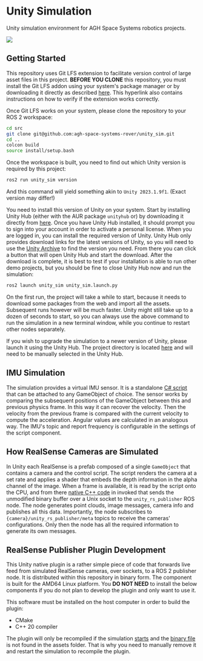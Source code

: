 # Unity Simulation

Unity simulation environment for AGH Space Systems robotics projects.

![](./docs/cover.png)

## Getting Started

This repository uses Git LFS extension to facilitate version control of large asset files in this project. **BEFORE YOU CLONE** this repository, you must install the Git LFS addon using your system's package manager or by downloading it directly as described [here](https://docs.github.com/en/repositories/working-with-files/managing-large-files/installing-git-large-file-storage). This hyperlink also contains instructions on how to verify if the extension works correctly.

Once Git LFS works on your system, please clone the repository to your ROS 2 workspace:
```bash
cd src
git clone git@github.com:agh-space-systems-rover/unity_sim.git
cd ..
colcon build
source install/setup.bash
```

Once the workspace is built, you need to find out which Unity version is required by this project:
```bash
ros2 run unity_sim version
```
And this command will yield something akin to `Unity 2023.1.9f1`. (Exact version may differ!)

You need to install this version of Unity on your system. Start by installing Unity Hub (either with the AUR package `unityhub` or) by downloading it directly from [here](https://unity3d.com/get-unity/download). Once you have Unity Hub installed, it should prompt you to sign into your account in order to activate a personal license. When you are logged in, you can install the required version of Unity. Unity Hub only provides download links for the latest versions of Unity, so you will need to use the [Unity Archive](https://unity.com/releases/editor/archive) to find the version you need. From there you can click a button that will open Unity Hub and start the download. After the download is complete, it is best to test if your installation is able to run other demo projects, but you should be fine to close Unity Hub now and run the simulation:
```bash
ros2 launch unity_sim unity_sim.launch.py
```

On the first run, the project will take a while to start, because it needs to download some packages from the web and import all the assets. Subsequent runs however will be much faster. Unity might still take up to a dozen of seconds to start, so you can always use the above command to run the simulation in a new terminal window, while you continue to restart other nodes separately.

If you wish to upgrade the simulation to a newer version of Unity, please launch it using the Unity Hub. The project directory is located [here](./unity_project/unity_sim) and will need to be manually selected in the Unity Hub.

## IMU Simulation

The simulation provides a virtual IMU sensor. It is a standalone [C# script](./unity_sim/Assets/Simulation/IMU/IMU.cs) that can be attached to any GameObject of choice. The sensor works by comparing the subsequent positions of the GameObject between this and previous physics frame. In this way it can recover the velocity. Then the velocity from the previous frame is compared with the current velocity to compute the acceleration. Angular values are calculated in an analogous way. The IMU's topic and report frequency is configurable in the settings of the script component.

## How RealSense Cameras are Simulated

In Unity each RealSense is a prefab composed of a single `GameObject` that contains a camera and the control script. The script renders the camera at a set rate and applies a shader that embeds the depth information in the alpha channel of the image. When a frame is available, it is read by the script onto the CPU, and from there [native C++ code](./unity_sim/unity_rs_publisher_plugin/) in invoked that sends the unmodified binary buffer over a Unix socket to the `unity_rs_publisher` ROS node. The node generates point clouds, image messages, camera info and publishes all this data. Importantly, the node subscribes to `{camera}/unity_rs_publisher/meta` topics to receive the cameras' configurations. Only then the node has all the required information to generate its own messages. 

## RealSense Publisher Plugin Development

This Unity native plugin is a rather simple piece of code that forwards live feed from simulated RealSense cameras, over sockets, to a ROS 2 publisher node.
It is distributed within this repository in binary form. The component is built for the AMD64 Linux platform. You **DO NOT NEED** to install the below components if you do not plan to develop the plugin and only want to use it.

This software must be installed on the host computer in order to build the plugin:
- CMake
- C++ 20 compiler

The plugin will only be recompiled if the simulation [starts](./unity_sim/unity_sim/__init__.py) and the [binary file](./unity_sim/Assets/Simulation/RealSense/UnityRSPublisherPlugin.so) is not found in the assets folder. That is why you need to manually remove it and restart the simulation to recompile the plugin.

